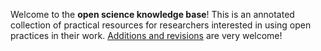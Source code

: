 Welcome to the **open science knowledge base**! This is an annotated collection of practical resources for researchers interested in using open practices in their work. [Additions and revisions](community/contribute.md) are very welcome!

